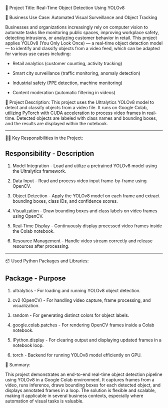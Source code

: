 🔖 Project Title:
Real-Time Object Detection Using YOLOv8 

💼 Business Use Case:
Automated Visual Surveillance and Object Tracking

Businesses and organizations increasingly rely on computer vision to automate tasks like monitoring public spaces, improving workplace safety, detecting intrusions, or analyzing customer behavior in retail. This project applies YOLOv8 (You Only Look Once) — a real-time object detection model — to identify and classify objects from a video feed, which can be adapted for various use cases including:

* Retail analytics (customer counting, activity tracking)

* Smart city surveillance (traffic monitoring, anomaly detection)

* Industrial safety (PPE detection, machine monitoring)

* Content moderation (automatic filtering in videos)


📄 Project Description:
This project uses the Ultralytics YOLOv8 model to detect and classify objects from a video file. It runs on Google Colab, utilizing PyTorch with CUDA acceleration to process video frames in real-time. Detected objects are labeled with class names and bounding boxes, and the results are displayed within the notebook.

-----------------------------------------------------------------------------------------------------------------------------------------------------------------------------------------------------------------

👨‍💻 Key Responsibilities in the Project:

Responsibility	       -              Description
-------------------------------------------------
1. Model Integration	      -         Load and utilize a pretrained YOLOv8 model using the Ultralytics framework.

2. Data Input	            -           Read and process video input frame-by-frame using OpenCV.

3. Object Detection	      -           Apply the YOLOv8 model on each frame and extract bounding boxes, class IDs, and confidence scores.

4. Visualization	          -         Draw bounding boxes and class labels on video frames using OpenCV.

5. Real-Time Display     	-           Continuously display processed video frames inside the Colab notebook.

6. Resource Management   	-           Handle video stream correctly and release resources after processing.

------------------------------------------------------------------------------------------------------------------------------------------------------------------------------------------------------------------

📦 Used Python Packages and Libraries:

Package	                -               Purpose
--------------------------------------------------

1. ultralytics              -          For loading and running YOLOv8 object detection.
 
2. cv2 (OpenCV)	            -          For handling video capture, frame processing, and visualization.

3. random	                  -          For generating distinct colors for object labels.

4. google.colab.patches	    -          For rendering OpenCV frames inside a Colab notebook.

5. IPython.display	          -        For clearing output and displaying updated frames in a notebook loop.

6. torch	                    -        Backend for running YOLOv8 model efficiently on GPU.


📌 Summary:

This project demonstrates an end-to-end real-time object detection pipeline using YOLOv8 in a Google Colab environment. It captures frames from a video, runs inference, draws bounding boxes for each detected object, and displays annotated frames in a loop. The solution is flexible and scalable, making it applicable in several business contexts, especially where automation of visual tasks is valuable.




















